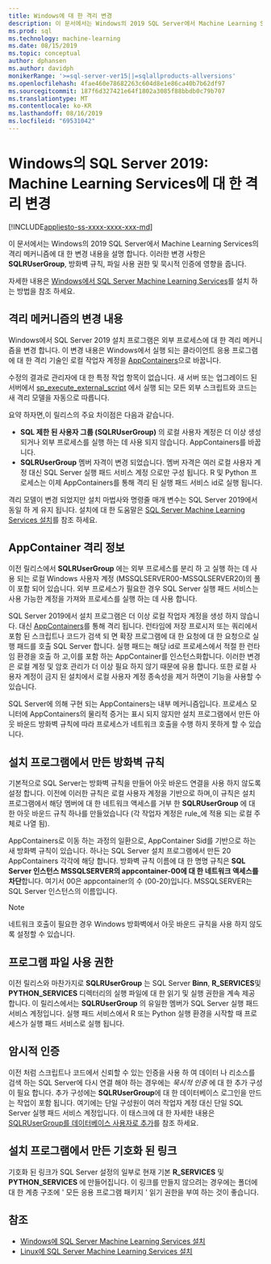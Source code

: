 ```yaml
---
title: Windows에 대 한 격리 변경
description: 이 문서에서는 Windows의 2019 SQL Server에서 Machine Learning Services의 격리 메커니즘에 대 한 변경 내용을 설명 합니다. 이러한 변경 사항은 SQLRUserGroup, 방화벽 규칙, 파일 사용 권한 및 묵시적 인증에 영향을 줍니다.
ms.prod: sql
ms.technology: machine-learning
ms.date: 08/15/2019
ms.topic: conceptual
author: dphansen
ms.author: davidph
monikerRange: '>=sql-server-ver15||=sqlallproducts-allversions'
ms.openlocfilehash: 4fae460e78682263c604d8e1e86ca40b7b62df97
ms.sourcegitcommit: 187f6d327421e64f1802a3085f88bbdb0c79b707
ms.translationtype: MT
ms.contentlocale: ko-KR
ms.lasthandoff: 08/16/2019
ms.locfileid: "69531042"
---
```

# <a name="sql-server-2019-on-windows-isolation-changes-for-machine-learning-services"></a>Windows의 SQL Server 2019: Machine Learning Services에 대 한 격리 변경
[!INCLUDE[appliesto-ss-xxxx-xxxx-xxx-md](../../includes/appliesto-ss-xxxx-xxxx-xxx-md.md)]

이 문서에서는 Windows의 2019 SQL Server에서 Machine Learning Services의 격리 메커니즘에 대 한 변경 내용을 설명 합니다. 이러한 변경 사항은 **SQLRUserGroup**, 방화벽 규칙, 파일 사용 권한 및 묵시적 인증에 영향을 줍니다.

자세한 내용은 [Windows에서 SQL Server Machine Learning Services](sql-machine-learning-services-windows-install.md)를 설치 하는 방법을 참조 하세요.

## <a name="changes-to-isolation-mechanism"></a>격리 메커니즘의 변경 내용

Windows에서 SQL Server 2019 설치 프로그램은 외부 프로세스에 대 한 격리 메커니즘을 변경 합니다. 이 변경 내용은 Windows에서 실행 되는 클라이언트 응용 프로그램에 대 한 격리 기술인 로컬 작업자 계정을 [AppContainers](https://docs.microsoft.com/windows/desktop/secauthz/appcontainer-isolation)으로 바꿉니다. 

수정의 결과로 관리자에 대 한 특정 작업 항목이 없습니다. 새 서버 또는 업그레이드 된 서버에서 [sp_execute_external_script](../../relational-databases/system-stored-procedures/sp-execute-external-script-transact-sql.md) 에서 실행 되는 모든 외부 스크립트와 코드는 새 격리 모델을 자동으로 따릅니다. 

요약 하자면,이 릴리스의 주요 차이점은 다음과 같습니다.

+ **SQL 제한 된 사용자 그룹 (SQLRUserGroup)** 의 로컬 사용자 계정은 더 이상 생성 되거나 외부 프로세스를 실행 하는 데 사용 되지 않습니다. AppContainers를 바꿉니다.
+ **SQLRUserGroup** 멤버 자격이 변경 되었습니다. 멤버 자격은 여러 로컬 사용자 계정 대신 SQL Server 실행 패드 서비스 계정 으로만 구성 됩니다. R 및 Python 프로세스는 이제 AppContainers를 통해 격리 된 실행 패드 서비스 id로 실행 됩니다.

격리 모델이 변경 되었지만 설치 마법사와 명령줄 매개 변수는 SQL Server 2019에서 동일 하 게 유지 됩니다. 설치에 대 한 도움말은 [SQL Server Machine Learning Services 설치](sql-machine-learning-services-windows-install.md)를 참조 하세요.

## <a name="about-appcontainer-isolation"></a>AppContainer 격리 정보

이전 릴리스에서 **SQLRUserGroup** 에는 외부 프로세스를 분리 하 고 실행 하는 데 사용 되는 로컬 Windows 사용자 계정 (MSSQLSERVER00-MSSQLSERVER20)의 풀이 포함 되어 있습니다. 외부 프로세스가 필요한 경우 SQL Server 실행 패드 서비스는 사용 가능한 계정을 가져와 프로세스를 실행 하는 데 사용 합니다. 

SQL Server 2019에서 설치 프로그램은 더 이상 로컬 작업자 계정을 생성 하지 않습니다. 대신 [AppContainers](https://docs.microsoft.com/windows/desktop/secauthz/appcontainer-isolation)를 통해 격리 됩니다. 런타임에 저장 프로시저 또는 쿼리에서 포함 된 스크립트나 코드가 검색 되 면 확장 프로그램에 대 한 요청에 대 한 요청으로 실행 패드를 호출 SQL Server 합니다. 실행 패드는 해당 id로 프로세스에서 적절 한 런타임 환경을 호출 하 고,이를 포함 하는 AppContainer를 인스턴스화합니다. 이러한 변경은 로컬 계정 및 암호 관리가 더 이상 필요 하지 않기 때문에 유용 합니다. 또한 로컬 사용자 계정이 금지 된 설치에서 로컬 사용자 계정 종속성을 제거 하면이 기능을 사용할 수 있습니다.

SQL Server에 의해 구현 되는 AppContainers는 내부 메커니즘입니다. 프로세스 모니터에 AppContainers의 물리적 증거는 표시 되지 않지만 설치 프로그램에서 만든 아웃 바운드 방화벽 규칙에 따라 프로세스가 네트워크 호출을 수행 하지 못하게 할 수 있습니다.

## <a name="firewall-rules-created-by-setup"></a>설치 프로그램에서 만든 방화벽 규칙

기본적으로 SQL Server는 방화벽 규칙을 만들어 아웃 바운드 연결을 사용 하지 않도록 설정 합니다. 이전에 이러한 규칙은 로컬 사용자 계정을 기반으로 하며,이 규칙은 설치 프로그램에서 해당 멤버에 대 한 네트워크 액세스를 거부 한 **SQLRUserGroup** 에 대 한 아웃 바운드 규칙 하나를 만들었습니다 (각 작업자 계정은 rule_에 적용 되는 로컬 주체로 나열 됨). 

AppContainers로 이동 하는 과정의 일환으로, AppContainer Sid를 기반으로 하는 새 방화벽 규칙이 있습니다. 하나는 SQL Server 설치 프로그램에서 만든 20 AppContainers 각각에 해당 합니다. 방화벽 규칙 이름에 대 한 명명 규칙은 **SQL Server 인스턴스 MSSQLSERVER의 appcontainer-00에 대 한 네트워크 액세스를 차단**합니다. 여기서 00은 appcontainer의 수 (00-20)입니다. MSSQLSERVER는 SQL Server 인스턴스의 이름입니다. 

> [!Note]
> 네트워크 호출이 필요한 경우 Windows 방화벽에서 아웃 바운드 규칙을 사용 하지 않도록 설정할 수 있습니다.

## <a name="program-file-permissions"></a>프로그램 파일 사용 권한

이전 릴리스와 마찬가지로 **SQLRUserGroup** 는 SQL Server **Binn**, **R_SERVICES**및 **PYTHON_SERVICES** 디렉터리의 실행 파일에 대 한 읽기 및 실행 권한을 계속 제공 합니다. 이 릴리스에서는 **SQLRUserGroup** 의 유일한 멤버가 SQL Server 실행 패드 서비스 계정입니다.  실행 패드 서비스에서 R 또는 Python 실행 환경을 시작할 때 프로세스가 실행 패드 서비스로 실행 됩니다.

## <a name="implied-authentication"></a>암시적 인증

이전 처럼 스크립트나 코드에서 신뢰할 수 있는 인증을 사용 하 여 데이터 나 리소스를 검색 하는 SQL Server에 다시 연결 해야 하는 경우에는 *묵시적 인증* 에 대 한 추가 구성이 필요 합니다. 추가 구성에는 **SQLRUserGroup**에 대 한 데이터베이스 로그인을 만드는 작업이 포함 됩니다. 여기에는 단일 구성원이 여러 작업자 계정 대신 단일 SQL Server 실행 패드 서비스 계정입니다. 이 태스크에 대 한 자세한 내용은 [SQLRUserGroup를 데이터베이스 사용자로 추가](../security/create-a-login-for-sqlrusergroup.md)를 참조 하세요.


## <a name="symbolic-link-created-by-setup"></a>설치 프로그램에서 만든 기호화 된 링크

기호화 된 링크가 SQL Server 설정의 일부로 현재 기본 **R_SERVICES** 및 **PYTHON_SERVICES** 에 만들어집니다. 이 링크를 만들지 않으려는 경우에는 폴더에 대 한 계층 구조에 ' 모든 응용 프로그램 패키지 ' 읽기 권한을 부여 하는 것이 좋습니다.


## <a name="see-also"></a>참조

+ [Windows에 SQL Server Machine Learning Services 설치](sql-machine-learning-services-windows-install.md)
+ [Linux에 SQL Server Machine Learning Services 설치](../../linux/sql-server-linux-setup-machine-learning.md)
